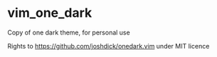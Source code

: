 # vim_one_dark
Copy of one dark theme, for personal use

Rights to https://github.com/joshdick/onedark.vim
under MIT licence
